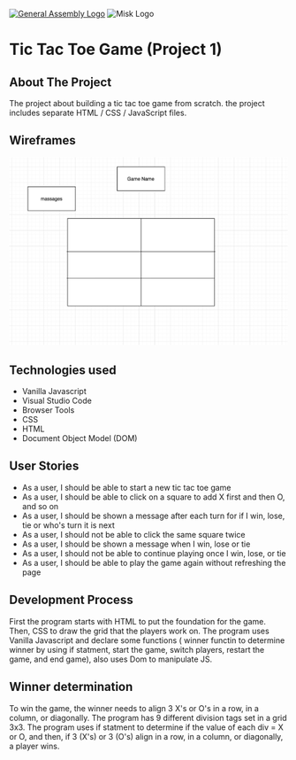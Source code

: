 [![General Assembly Logo](https://camo.githubusercontent.com/1a91b05b8f4d44b5bbfb83abac2b0996d8e26c92/687474703a2f2f692e696d6775722e636f6d2f6b6538555354712e706e67)](https://generalassemb.ly/education/web-development-immersive)
![Misk Logo](https://i.ibb.co/KmXhJbm/Webp-net-resizeimage-1.png)

# Tic Tac Toe Game (Project 1)

## About The Project 

The project about building a tic tac toe game from scratch. the project includes separate HTML / CSS / JavaScript files.
## Wireframes
![first wireframe](./Wireframes.png)


## Technologies used
-  Vanilla Javascript
- Visual Studio Code 
-  Browser Tools 
- CSS
- HTML
- Document Object Model (DOM)






## User Stories

- As a user, I should be able to start a new tic tac toe game
- As a user, I should be able to click on a square to add X first and then O, and so on
- As a user, I should be shown a message after each turn for if I win, lose, tie or who's turn it is next
- As a user, I should not be able to click the same square twice
- As a user, I should be shown a message when I win, lose or tie
- As a user, I should not be able to continue playing once I win, lose, or tie
- As a user, I should be able to play the game again without refreshing the page

## Development Process
First the program starts with HTML to put the foundation for the game. Then, CSS to draw the grid that the players work on. The program uses Vanilla Javascript and declare some functions ( winner functin to determine winner by using if statment, start the game, switch players, restart the game, and end game), also uses Dom to manipulate JS. 


 ## Winner determination
To win the game, the winner needs to align 3 X's or O's in a row, in a column, or diagonally. The program has 9 different division tags set in a grid 3x3. The program uses if statment to determine if the value of each div = X or O, and then, if 3 (X's) or 3 (O's) align in a row, in a column, or diagonally, a player wins.